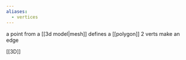 ```yaml
---
aliases:
  - vertices
---
```


a point from a [[3d model|mesh]]
defines a [[polygon]]
2 verts make an edge

[[3D]]
